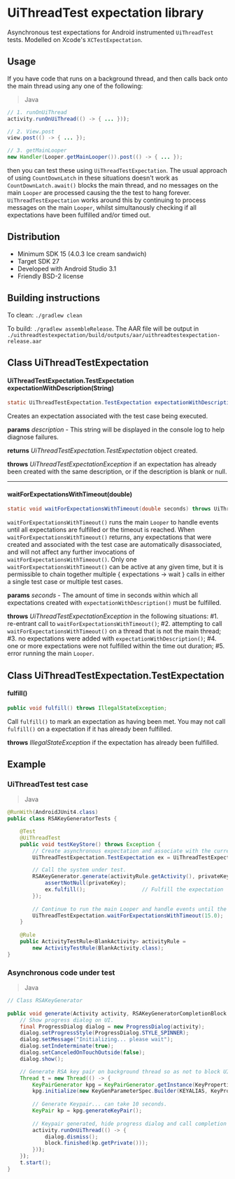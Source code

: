 # UiThreadTest expectation library

Asynchronous test expectations for Android instrumented `UiThreadTest` tests. Modelled on Xcode's `XCTestExpectation`.

Usage
---

If you have code that runs on a background thread, and then calls back onto the main thread using any one of the following: 

> Java

```java
// 1. runOnUiThread
activity.runOnUiThread(() -> { ... }));

// 2. View.post
view.post(() -> { ... });

// 3. getMainLooper
new Handler(Looper.getMainLooper()).post(() -> { ... });
```

then you can test these using `UiThreadTestExpectation`. The usual approach of using `CountDownLatch` in these situations doesn't work as `CountDownLatch.await()` blocks the main thread, and no messages on the main `Looper` are processed causing the the test to hang forever. `UiThreadTestExpectation` works around this by continuing to process messages on the main `Looper`, whilst simultanously checking if all expectations have been fulfilled and/or timed out.

## Distribution

* Minimum SDK 15 (4.0.3 Ice cream sandwich)
* Target SDK 27
* Developed with Android Studio 3.1
* Friendly BSD-2 license

## Building instructions

To clean: `./gradlew clean`
	
To build: `./gradlew assembleRelease`. The AAR file will be output in `./uithreadtestexpectation/build/outputs/aar/uithreadtestexpectation-release.aar`

## Class UiThreadTestExpectation

#### UiThreadTestExpectation.TestExpectation expectationWithDescription(String)

```java
static UiThreadTestExpectation.TestExpectation expectationWithDescription(String description) throws UiThreadTestExpectationException;
```

Creates an expectation associated with the test case being executed.

**params** *description* - This string will be displayed in the console log to help diagnose failures.

**returns** *UiThreadTestExpectation.TestExpectation* object created.

**throws** *UiThreadTestExpectationException* if an expectation has already been created with the same description, or if the description is blank or null.

---

#### waitForExpectationsWithTimeout(double)

```java
static void waitForExpectationsWithTimeout(double seconds) throws UiThreadTestExpectationException;
```

`waitForExpectationsWithTimeout()` runs the main `Looper` to handle events until all expectations are fulfilled or the timeout is reached. When `waitForExpectationsWithTimeout()` returns, any expectations that were created and associated with the test case are automatically disassociated, and will not affect any further invocations of `waitForExpectationsWithTimeout()`. Only one `waitForExpectationsWithTimeout()` can be active at any given time, but it is permissible to chain together multiple { expectations -> wait } calls in either a single test case or multiple test cases.

**params** *seconds* - The amount of time in seconds within which all expectations created with `expectationWithDescription()` must be fulfilled.

**throws** *UiThreadTestExpectationException* in the following situations: #1. re-entrant call to `waitForExpectationsWithTimeout()`; #2. attempting to call `waitForExpectationsWithTimeout()` on a thread that is not the main thread; #3. no expectations were added with `expectationWithDescription()`; #4. one or more expectations were not fulfilled within the time out duration; #5. error running the main `Looper`.

## Class UiThreadTestExpectation.TestExpectation

#### fulfill()

```java
public void fulfill() throws IllegalStateException;
```

Call `fulfill()` to mark an expectation as having been met. You may not call `fulfill()` on a expectation if it has already been fulfilled.

**throws** *IllegalStateException* if the expectation has already been fulfilled.

Example
---

### UiThreadTest test case

> Java

```java
@RunWith(AndroidJUnit4.class)
public class RSAKeyGeneratorTests {

    @Test
    @UiThreadTest
    public void testKeyStore() throws Exception {
        // Create asynchronous expectation and associate with the current test case.
        UiThreadTestExpectation.TestExpectation ex = UiThreadTestExpectation.expectationWithDescription("GenerateKeyPair");

        // Call the system under test.
        RSAKeyGenerator.generate(activityRule.getActivity(), privateKey -> {
            assertNotNull(privateKey);
            ex.fulfill();                  // Fulfill the expectation
        });
   
        // Continue to run the main Looper and handle events until the expectation 'ex' is fulfilled or times out.
        UiThreadTestExpectation.waitForExpectationsWithTimeout(15.0);
    }
    
    @Rule
    public ActivityTestRule<BlankActivity> activityRule =
        new ActivityTestRule(BlankActivity.class);
}
```

### Asynchronous code under test

> Java

```java
// Class RSAKeyGenerator
    
public void generate(Activity activity, RSAKeyGeneratorCompletionBlock block) {
    // Show progress dialog on UI.
    final ProgressDialog dialog = new ProgressDialog(activity);
    dialog.setProgressStyle(ProgressDialog.STYLE_SPINNER);
    dialog.setMessage("Initializing... please wait");
    dialog.setIndeterminate(true);
    dialog.setCanceledOnTouchOutside(false);
    dialog.show();

    // Generate RSA key pair on background thread so as not to block UI thread.
    Thread t = new Thread(() -> {
        KeyPairGenerator kpg = KeyPairGenerator.getInstance(KeyProperties.KEY_ALGORITHM_RSA, "AndroidKeyStore");
        kpg.initialize(new KeyGenParameterSpec.Builder(KEYALIAS, KeyProperties.PURPOSE_ENCRYPT | KeyProperties.PURPOSE_DECRYPT).build());
        
        // Generate Keypair... can take 10 seconds.
        KeyPair kp = kpg.generateKeyPair();
        
        // Keypair generated, hide progress dialog and call completion block on UI thread.
        activity.runOnUiThread(() -> {
            dialog.dismiss();
            block.finished(kp.getPrivate()));
        }));    
    });
    t.start();
}
```